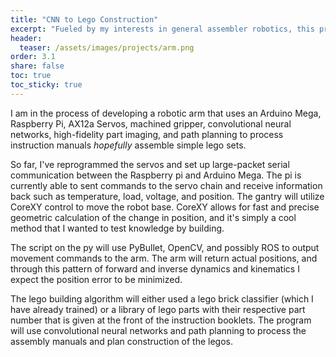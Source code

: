 ```yaml
---
title: "CNN to Lego Construction"
excerpt: "Fueled by my interests in general assembler robotics, this project aims to use CNN and complex control to assemble 1st grade level legos from an instruction booklet. "
header:
  teaser: /assets/images/projects/arm.png
order: 3.1
share: false
toc: true
toc_sticky: true
---
```


I am in the process of developing a robotic arm that uses an Arduino Mega, Raspberry Pi, AX12a Servos, machined gripper, convolutional neural networks, high-fidelity part imaging, and path planning to process instruction manuals *hopefully* assemble simple lego sets.

So far, I've reprogrammed the servos and set up large-packet serial communication between the Raspberry pi and Arduino Mega. The pi is currently able to sent commands to the servo chain and receive information back such as temperature, load, voltage, and position. The gantry will utilize CoreXY control to move the robot base. CoreXY allows for fast and precise geometric calculation of the change in position, and it's simply a cool method that I wanted to test knowledge by building.

The script on the py will use PyBullet, OpenCV, and possibly ROS to output movement commands to the arm. The arm will return actual positions, and through this pattern of forward and inverse dynamics and kinematics I expect the position error to be minimized. 

The lego building algorithm will either used a lego brick classifier (which I have already trained) or a library of lego parts with their respective part number that is given at the front of the instruction booklets. The program will use convolutional neural networks and path planning to process the assembly manuals and plan construction of the legos. 